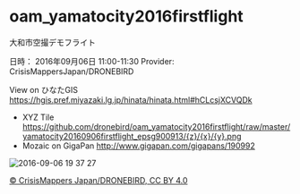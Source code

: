 # oam_yamatocity2016firstflight
大和市空撮デモフライト

日時： 2016年09月06日 11:00-11:30
Provider: CrisisMappersJapan/DRONEBIRD

View on ひなたGIS
https://hgis.pref.miyazaki.lg.jp/hinata/hinata.html#hCLcsjXCVQDk

- XYZ Tile <https://github.com/dronebird/oam_yamatocity2016firstflight/raw/master/yamatocity20160906firstflight_epsg900913/{z}/{x}/{y}.png>
- Mozaic on GigaPan <http://www.gigapan.com/gigapans/190992>

![2016-09-06 19 37 27](https://cloud.githubusercontent.com/assets/416977/18271601/ead3c48a-746d-11e6-8b3c-f2b00d5e4ed2.png)


[© CrisisMappers Japan/DRONEBIRD, CC BY 4.0](https://github.com/dronebird/oam_yamatocity2016firstflight/blob/master/LICENSE.md)
